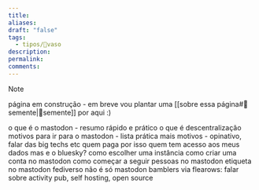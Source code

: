 ```yaml
---
title:
aliases:
draft: "false"
tags:
  - tipos/🧺vaso
description:
permalink:
comments:
---
```

>[!note] 
> página em construção - em breve vou plantar uma  [[sobre essa página#🌱semente|🌱semente]] por aqui :)

o que é o mastodon - resumo rápido e prático
o que é descentralização
motivos para ir para o mastodon - lista prática
mais motivos - opinativo, falar das big techs etc
quem paga por isso
quem tem acesso aos meus dados
mas e o bluesky?
como escolher uma instância
como criar uma conta no mastodon
como começar a seguir pessoas no mastodon
etiqueta no mastodon
fediverso não é só mastodon
bamblers via flearows: falar sobre activity pub, self hosting, open source
